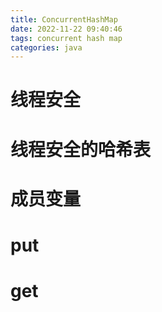 ```yaml
---
title: ConcurrentHashMap
date: 2022-11-22 09:40:46
tags: concurrent hash map
categories: java
---
```

# 线程安全


# 线程安全的哈希表



# 成员变量


# put


# get 
